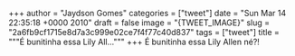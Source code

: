 
+++
author = "Jaydson Gomes"
categories = ["tweet"]
date = "Sun Mar 14 22:35:18 +0000 2010"
draft = false
image = "{TWEET_IMAGE}"
slug = "2a6fb9cf1715e8d7a3c999e02ce7f4f77c40d837"
tags = ["tweet"]
title = """É bunitinha essa Lily All..."""
+++
É bunitinha essa Lily Allen né?!
